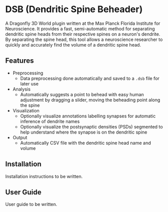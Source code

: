 # DSB (Dendritic Spine Beheader)

A Dragonfly 3D World plugin written at the Max Planck Florida Institute for Neuroscience. It provides a fast, semi-automatic method for separating dendritic spine heads from their respective spines on a neuron's dendrite. By separating the spine head, this tool allows a neuroscience researcher to quickly and accurately find the volume of a dendritic spine head.

## Features
* Preprocessing
  * Data preprocessing done automatically and saved to a `.dsb` file for later use
* Analysis
  * Automatically suggests a point to behead with easy human adjustment by dragging a slider, moving the beheading point along the spine
* Visualization
  * Optionally visualize annotations labelling synapses for automatic inference of dendrite names
  * Optionally visualize the postsynaptic densities (PSDs) segmented to help understand where the synapse is on the dendritic spine
* Output
  * Automatically CSV file with the dendritic spine head name and volume

## Installation

Installation instructions to be written.

## User Guide

User guide to be written.

